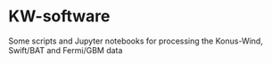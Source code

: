 # KW-software
Some scripts and Jupyter notebooks for processing the Konus-Wind, Swift/BAT and Fermi/GBM data

